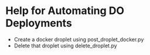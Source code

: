 # Help for Automating DO Deployments

- Create a docker droplet using 
    post_droplet_docker.py
- Delete that droplet using
    delete_droplet.py